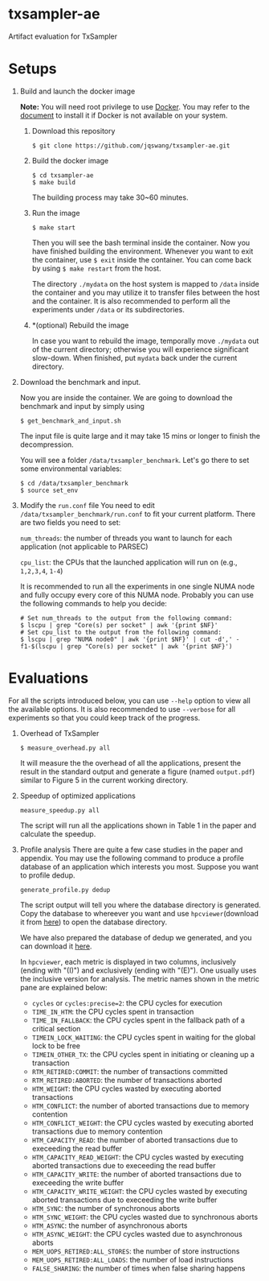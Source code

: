 txsampler-ae
========

Artifact evaluation for TxSampler

Setups
============

1. Build and launch the docker image
   
   **Note:** You will need root privilege to use [Docker](https://www.docker.com/).
   You may refer to the [document](https://docs.docker.com/install/#supported-platforms) to install it if Docker is not available on your system.
   1. Download this repository
    
       ```$ git clone https://github.com/jqswang/txsampler-ae.git```
    
   1. Build the docker image
       ```
       $ cd txsampler-ae
       $ make build
       ```
      The building process may take 30~60 minutes.
   1. Run the image
      ```
      $ make start
      ```
      Then you will see the bash terminal inside the container. Now you have finished building the environment.
      Whenever you want to exit the container, use ```$ exit``` inside the container. You can come back by using ```$ make restart``` from the host.
      
      The directory ```./mydata``` on the host system is mapped to ```/data``` inside the container and you may utilize it to transfer files between the host and the container. It is also recommended to perform all the experiments under ```/data``` or its subdirectories.
      
   1. *(optional) Rebuild the image
      
      In case you want to rebuild the image, temporally move ```./mydata``` out of the current directory; otherwise you will experience significant slow-down.
      When finished, put ```mydata``` back under the current directory.
      
1. Download the benchmark and input.
   
   Now you are inside the container.
   We are going to download the benchmark and input by simply using
   ```
   $ get_benchmark_and_input.sh
   ```
   The input file is quite large and it may take 15 mins or longer to finish the decompression.
   
   You will see a folder ```/data/txsampler_benchmark```.
   Let's go there to set some environmental variables:
   ```
   $ cd /data/txsampler_benchmark
   $ source set_env
   ```
1. Modify the ```run.conf``` file
   You need to edit ```/data/txsampler_benchmark/run.conf``` to fit your current platform. There are two fields you need to set:
   
   `num_threads`: the number of threads you want to launch for each application (not applicable to PARSEC)
   
   `cpu_list`: the CPUs that the launched application will run on (e.g., `1,2,3,4`, `1-4`)
   
   It is recommended to run all the experiments in one single NUMA node and fully occupy every core of this NUMA node. Probably you can use the following commands to help you decide:
   ```
   # Set num_threads to the output from the following command:
   $ lscpu | grep "Core(s) per socket" | awk '{print $NF}'
   # Set cpu_list to the output from the following command:
   $ lscpu | grep "NUMA node0" | awk '{print $NF}' | cut -d',' -f1-$(lscpu | grep "Core(s) per socket" | awk '{print $NF}')
   ```
   
   
   
Evaluations
============
For all the scripts introduced below, you can use `--help` option to view all the available options. It is also recommended to use `--verbose` for all experiments so that you could keep track of the progress.

1. Overhead of TxSampler
   ```
   $ measure_overhead.py all
   ```
   It will measure the the overhead of all the applications, present the result in the standard output and generate a figure (named ```output.pdf```) similar to Figure 5 in the current working directory.

1. Speedup of optimized applications
   ```
   measure_speedup.py all
   ```
   The script will run all the applications shown in Table 1 in the paper and calculate the speedup.

1. Profile analysis
   There are quite a few case studies in the paper and appendix.
   You may use the following command to produce a profile database of an application which interests you most.
   Suppose you want to profile dedup.
   ```
   generate_profile.py dedup
   ```
   The script output will tell you where the database directory is generated.
   Copy the database to whereever you want and use `hpcviewer`(download it from [here](http://hpctoolkit.org/software.html)) to open the database directory.
   
   We have also prepared the database of dedup we generated, and you can download it [here](https://drive.google.com/open?id=1uKVT9eNEJ6MimwYtGFDF_-Xsmd2DOdo_). 
   
   In `hpcviewer`, each metric is displayed in two columns, inclusively (ending with "(I)") and exclusively (ending with "(E)").
   One usually uses the inclusive version for analysis.
   The metric names shown in the metric pane are explained below:
   * `cycles` or `cycles:precise=2`: the CPU cycles for execution
   * `TIME_IN_HTM`: the CPU cycles spent in transaction
   * `TIME_IN_FALLBACK`: the CPU cycles spent in the fallback path of a critical section
   * `TIMEIN_LOCK_WAITING`: the CPU cycles spent in waiting for the global lock to be free
   * `TIMEIN_OTHER_TX`: the CPU cycles spent in initiating or cleaning up a transaction
   * `RTM_RETIRED:COMMIT`: the number of transactions committed
   * `RTM_RETIRED:ABORTED`: the number of transactions aborted
   * `HTM_WEIGHT`: the CPU cycles wasted by executing aborted transactions
   * `HTM_CONFLICT`: the number of aborted transactions due to memory contention
   * `HTM_CONFLICT_WEIGHT`: the CPU cycles wasted by executing aborted transactions due to memory contention
   * `HTM_CAPACITY_READ`: the number of aborted transactions due to execeeding the read buffer
   * `HTM_CAPACITY_READ_WEIGHT`: the CPU cycles wasted by executing aborted transactions due to execeeding the read buffer
   * `HTM_CAPACITY_WRITE`: the number of aborted transactions due to execeeding the write buffer
   * `HTM_CAPACITY_WRITE_WEIGHT`: the CPU cycles wasted by executing aborted transactions due to execeeding the write buffer
   * `HTM_SYNC`: the number of synchronous aborts
   * `HTM_SYNC_WEIGHT`: the CPU cycles wasted due to synchronous aborts
   * `HTM_ASYNC`: the number of asynchronous aborts
   * `HTM_ASYNC_WEIGHT`: the CPU cycles wasted due to asynchronous aborts
   * `MEM_UOPS_RETIRED:ALL_STORES`: the number of store instructions
   * `MEM_UOPS_RETIRED:ALL_LOADS`: the number of load instructions
   * `FALSE_SHARING`: the number of times when false sharing happens

